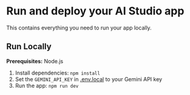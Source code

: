 # Run and deploy your AI Studio app

This contains everything you need to run your app locally.

## Run Locally

**Prerequisites:** Node.js


1. Install dependencies:
  `npm install`
2. Set the `GEMINI_API_KEY` in [.env.local](.env.local) to your Gemini API key
3. Run the app:
  `npm run dev`
